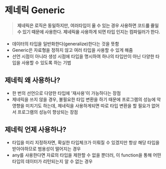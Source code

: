 # 제네릭 Generic

> #### 제네릭은 로직은 동일하지만, 여러타입이 올 수 있는 경우 사용하면 코드를 줄일 수 있기 때문에 사용한다. 제네릭을 사용하게 되면 타입 인지는 컴파일러가 한다.

- 데이터의 타입을 일반화한다(generalize)한다는 것을 뜻함
- Generic은 자료형을 정하지 않고 여러 타입을 사용할 수 있게 해줌
- 선언 시점이 아니라 생성 시점에 타입을 명시하여 하나의 타입만이 아닌 다양한 타입을 사용할 수 있도록 하는 기법

## 제네릭 왜 사용하나?

- 한 번의 선언으로 다양한 타입에 '재사용'이 가능하다는 장점
- 제네릭을 쓰지 않을 경우, 불필요한 타입 변환을 하기 때문에 프로그램의 성능에 악영향을 미치기도 하는데, 제네릭을 사용하게되면 따로 타입 변환을 할 필요가 없어서 프로그램의 성능이 향상되는 장점

## 제네릭 언제 사용하나?

- 타입을 미리 지정하자면, 확실한 타입체크가 이뤄질 수 있겠지만 항상 해당 타입을 받아야하므로 범용성이 떨어지는 경우
- any를 사용한다면 자료의 타입을 제한할 수 없을 뿐더러, 이 function을 통해 어떤 타입의 데이터가 리턴되는지 알 수 없는 경우
